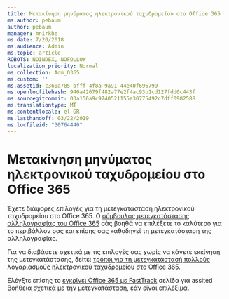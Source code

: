 ```yaml
---
title: Μετακίνηση μηνύματος ηλεκτρονικού ταχυδρομείου στο Office 365
ms.author: pebaum
author: pebaum
manager: mnirkhe
ms.date: 7/20/2018
ms.audience: Admin
ms.topic: article
ROBOTS: NOINDEX, NOFOLLOW
localization_priority: Normal
ms.collection: Adm_O365
ms.custom: ''
ms.assetid: c360a785-bfff-4f8a-9a91-44e40f696799
ms.openlocfilehash: 940a42679f482a77e2f4ac93b1cd127fdd0c443f
ms.sourcegitcommit: 03a156a9c9740521155a30775492c7dff0982588
ms.translationtype: MT
ms.contentlocale: el-GR
ms.lasthandoff: 03/22/2019
ms.locfileid: "30764440"
---
```

# <a name="move-email-to-office-365"></a>Μετακίνηση μηνύματος ηλεκτρονικού ταχυδρομείου στο Office 365

Έχετε διάφορες επιλογές για τη μετεγκατάσταση ηλεκτρονικού ταχυδρομείου στο Office 365. Ο [σύμβουλος μετεγκατάστασης αλληλογραφίας του Office 365](https://aka.ms/alchemyinsight-mailmigrationadvisor) σάς βοηθά να επιλέξετε το καλύτερο για το περιβάλλον σας και επίσης σας καθοδηγεί τη μετεγκατάσταση της αλληλογραφίας. 
  
Για να διαβάσετε σχετικά με τις επιλογές σας χωρίς να κάνετε εκκίνηση της μετεγκατάστασης, δείτε: [τρόποι για τη μετεγκατάστασή πολλούς λογαριασμούς ηλεκτρονικού ταχυδρομείου στο Office 365](https://support.office.com/article/0a4913fe-60fb-498f-9155-a86516418842).

Ελέγξτε επίσης το [εγκρίνει Office 365 με FastTrack](https://www.microsoft.com/fasttrack/microsoft-365/office-365) σελίδα για assited Βοήθεια σχετικά με την μετεγκατάσταση, εάν είναι επιλέξιμα.
  

